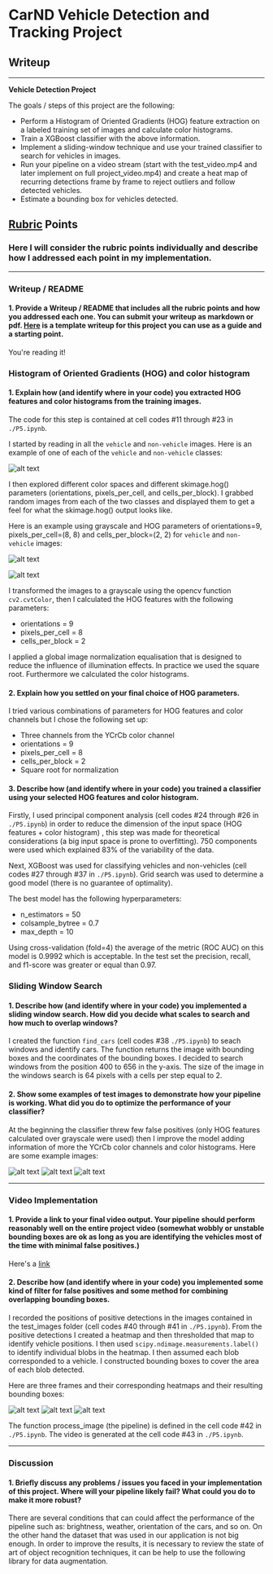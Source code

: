 # CarND Vehicle Detection and Tracking Project

## Writeup 

---

**Vehicle Detection Project**

The goals / steps of this project are the following:

* Perform a Histogram of Oriented Gradients (HOG) feature extraction on a labeled training set of images and calculate color histograms.
* Train a XGBoost classifier with the above information.
* Implement a sliding-window technique and use your trained classifier to search for vehicles in images.
* Run your pipeline on a video stream (start with the test_video.mp4 and later implement on full project_video.mp4) and create a heat map of recurring detections frame by frame to reject outliers and follow detected vehicles.
* Estimate a bounding box for vehicles detected.

[//]: # (Image References)
[image1]: ./images/image01.png
[image2]: ./images/image02.png
[image3]: ./images/image03.png
[image4]: ./images/image04.png
[image5]: ./images/image05.png
[image6]: ./images/image06.png
[image7]: ./images/image07.png
[image8]: ./images/image08.png
[image9]: ./images/image09.png



## [Rubric](https://review.udacity.com/#!/rubrics/513/view) Points
### Here I will consider the rubric points individually and describe how I addressed each point in my implementation.  

---
### Writeup / README

#### 1. Provide a Writeup / README that includes all the rubric points and how you addressed each one.  You can submit your writeup as markdown or pdf.  [Here](https://github.com/udacity/CarND-Vehicle-Detection/blob/master/writeup_template.md) is a template writeup for this project you can use as a guide and a starting point.  

You're reading it!

### Histogram of Oriented Gradients (HOG) and color histogram

#### 1. Explain how (and identify where in your code) you extracted HOG features and color histograms from the training images.

The code for this step is contained at cell codes #11 through #23 in `./P5.ipynb`.  

I started by reading in all the `vehicle` and `non-vehicle` images.  Here is an example of one of each of the `vehicle` and `non-vehicle` classes:

![alt text][image1]

I then explored different color spaces and different skimage.hog() parameters (orientations, pixels_per_cell, and cells_per_block). I grabbed random images from each of the two classes and displayed them to get a feel for what the skimage.hog() output looks like.

Here is an example using grayscale and HOG parameters of orientations=9, pixels_per_cell=(8, 8) and cells_per_block=(2, 2) for `vehicle` and `non-vehicle` images:

![alt text][image2]

![alt text][image3]

I transformed the images to a grayscale using  the opencv function `cv2.cvtColor`, then I calculated the HOG features with the following parameters: 

* orientations = 9
* pixels_per_cell = 8
* cells_per_block = 2

I applied a global image normalization equalisation that is designed to reduce the influence of illumination effects. In practice we used the square root. Furthermore we calculated the color histograms. 


#### 2. Explain how you settled on your final choice of HOG parameters.

I tried various combinations of parameters for HOG features and color channels but I chose the following set up: 

* Three channels from the YCrCb color channel
* orientations = 9
* pixels_per_cell = 8
* cells_per_block = 2
* Square root for normalization


#### 3. Describe how (and identify where in your code) you trained a classifier using your selected HOG features and color histogram.

Firstly, I used principal component analysis (cell codes #24 through #26 in `./P5.ipynb`) in order to reduce the dimension of the input space (HOG features + color histogram) , this step was made for theoretical considerations (a big input space is prone to overfitting). 750 components were used which explained 83% of the variability of the data.

Next, XGBoost was used for classifying vehicles and non-vehicles (cell codes #27 through #37 in `./P5.ipynb`). Grid search was used to determine a good model (there is no guarantee of optimality). 

The best model has the following hyperparameters:
* n_estimators = 50
* colsample_bytree = 0.7
* max_depth = 10

Using cross-validation (fold=4) the average of the metric (ROC AUC) on this model is 0.9992 which is acceptable. In the test set the precision, recall, and f1-score was greater or equal than 0.97.

### Sliding Window Search

#### 1. Describe how (and identify where in your code) you implemented a sliding window search.  How did you decide what scales to search and how much to overlap windows?

I created the function `find_cars` (cell codes #38 `./P5.ipynb`)  to seach windows and identify cars. The function returns the image with bounding boxes and the coordinates of the bounding boxes. I decided to search windows from the position 400 to 656 in the y-axis. The size of the image in the windows search is 64 pixels with a cells per step equal to 2. 


#### 2. Show some examples of test images to demonstrate how your pipeline is working.  What did you do to optimize the performance of your classifier?

At the beginning the classifier threw few false positives (only HOG features calculated over grayscale were used) then I improve the model adding information of more the YCrCb color channels and color histograms.  Here are some example images:

![alt text][image4]
![alt text][image5]
![alt text][image6]

---

### Video Implementation

#### 1. Provide a link to your final video output.  Your pipeline should perform reasonably well on the entire project video (somewhat wobbly or unstable bounding boxes are ok as long as you are identifying the vehicles most of the time with minimal false positives.)
Here's a [link](https://raw.githubusercontent.com/ricardoues/CarND-Vehicle-Detection/master/output_videos/outputVideo.mp4)


#### 2. Describe how (and identify where in your code) you implemented some kind of filter for false positives and some method for combining overlapping bounding boxes.

I recorded the positions of positive detections in the images contained in the test_images folder (cell codes #40 through #41 in `./P5.ipynb`). From the positive detections I created a heatmap and then thresholded that map to identify vehicle positions.  I then used `scipy.ndimage.measurements.label()` to identify individual blobs in the heatmap.  I then assumed each blob corresponded to a vehicle.  I constructed bounding boxes to cover the area of each blob detected.  

Here are three frames and their corresponding heatmaps and their resulting bounding boxes:

![alt text][image7]
![alt text][image8]
![alt text][image9]

The function process_image (the pipeline) is defined in the cell code #42 in `./P5.ipynb`. The video is generated at the cell code #43 in `./P5.ipynb`.  

---

### Discussion

#### 1. Briefly discuss any problems / issues you faced in your implementation of this project.  Where will your pipeline likely fail?  What could you do to make it more robust?

There are several conditions that can could affect the performance of the pipeline such as: brightness, weather, orientation of the cars, and so on. On the other hand the dataset that was used in our application is not big enough. In order to improve the results, it is necessary to review the state of art of object recognition techniques, it can be help to use the following library for data augmentation.
